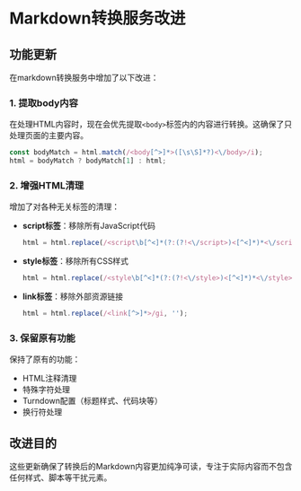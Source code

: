 # Markdown转换服务改进

## 功能更新

在markdown转换服务中增加了以下改进：

### 1. 提取body内容

在处理HTML内容时，现在会优先提取`<body>`标签内的内容进行转换。这确保了只处理页面的主要内容。

```javascript
const bodyMatch = html.match(/<body[^>]*>([\s\S]*?)<\/body>/i);
html = bodyMatch ? bodyMatch[1] : html;
```

### 2. 增强HTML清理

增加了对各种无关标签的清理：

- **script标签**：移除所有JavaScript代码
  ```javascript
  html = html.replace(/<script\b[^<]*(?:(?!<\/script>)<[^<]*)*<\/script>/gi, '');
  ```
  
- **style标签**：移除所有CSS样式
  ```javascript
  html = html.replace(/<style\b[^<]*(?:(?!<\/style>)<[^<]*)*<\/style>/gi, '');
  ```
  
- **link标签**：移除外部资源链接
  ```javascript
  html = html.replace(/<link[^>]*>/gi, '');
  ```

### 3. 保留原有功能

保持了原有的功能：
- HTML注释清理
- 特殊字符处理
- Turndown配置（标题样式、代码块等）
- 换行符处理

## 改进目的

这些更新确保了转换后的Markdown内容更加纯净可读，专注于实际内容而不包含任何样式、脚本等干扰元素。